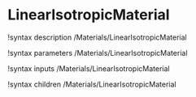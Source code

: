 <!-- MOOSE Documentation Stub: Remove this when content is added. -->

# LinearIsotropicMaterial

!syntax description /Materials/LinearIsotropicMaterial

!syntax parameters /Materials/LinearIsotropicMaterial

!syntax inputs /Materials/LinearIsotropicMaterial

!syntax children /Materials/LinearIsotropicMaterial
